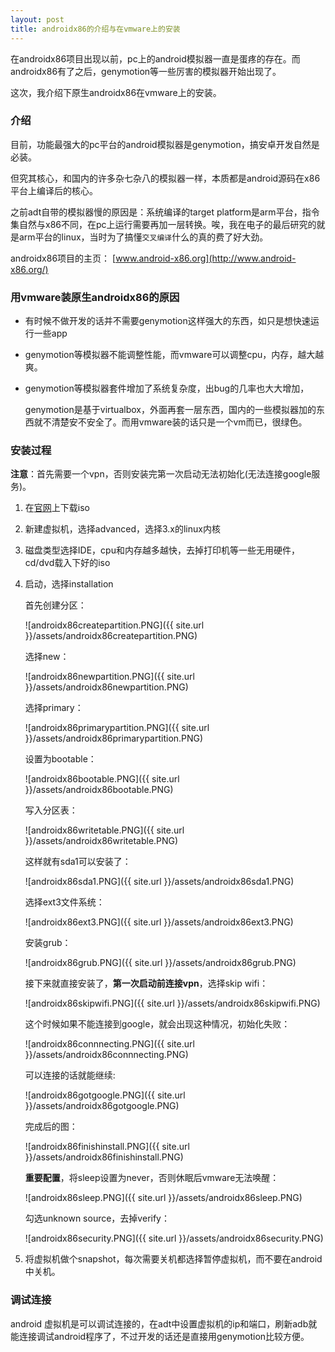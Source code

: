 ```yaml
---
layout: post
title: androidx86的介绍与在vmware上的安装
---
```


在androidx86项目出现以前，pc上的android模拟器一直是蛋疼的存在。而androidx86有了之后，genymotion等一些厉害的模拟器开始出现了。

这次，我介绍下原生androidx86在vmware上的安装。

### 介绍

目前，功能最强大的pc平台的android模拟器是genymotion，搞安卓开发自然是必装。

但究其核心，和国内的许多杂七杂八的模拟器一样，本质都是android源码在x86平台上编译后的核心。

之前adt自带的模拟器慢的原因是：系统编译的target platform是arm平台，指令集自然与x86不同，在pc上运行需要再加一层转换。唉，我在电子的最后研究的就是arm平台的linux，当时为了搞懂`交叉编译`什么的真的费了好大劲。

androidx86项目的主页： [www.android-x86.org](http://www.android-x86.org/)

### 用vmware装原生androidx86的原因

* 有时候不做开发的话并不需要genymotion这样强大的东西，如只是想快速运行一些app
* genymotion等模拟器不能调整性能，而vmware可以调整cpu，内存，越大越爽。
* genymotion等模拟器套件增加了系统复杂度，出bug的几率也大大增加，

    genymotion是基于virtualbox，外面再套一层东西，国内的一些模拟器加的东西就不清楚安不安全了。而用vmware装的话只是一个vm而已，很绿色。

### 安装过程

**注意**：首先需要一个vpn，否则安装完第一次启动无法初始化(无法连接google服务)。

1. 在[官网](http://www.android-x86.org/)上下载iso
2. 新建虚拟机，选择advanced，选择3.x的linux内核
3. 磁盘类型选择IDE，cpu和内存越多越快，去掉打印机等一些无用硬件，cd/dvd载入下好的iso
4. 启动，选择installation

    首先创建分区：

    ![androidx86createpartition.PNG]({{ site.url }}/assets/androidx86createpartition.PNG)

    选择new：

    ![androidx86newpartition.PNG]({{ site.url }}/assets/androidx86newpartition.PNG)

    选择primary：

    ![androidx86primarypartition.PNG]({{ site.url }}/assets/androidx86primarypartition.PNG)

    设置为bootable：

    ![androidx86bootable.PNG]({{ site.url }}/assets/androidx86bootable.PNG)

	写入分区表：

    ![androidx86writetable.PNG]({{ site.url }}/assets/androidx86writetable.PNG)

	这样就有sda1可以安装了：

    ![androidx86sda1.PNG]({{ site.url }}/assets/androidx86sda1.PNG)

	选择ext3文件系统：

    ![androidx86ext3.PNG]({{ site.url }}/assets/androidx86ext3.PNG)

	安装grub：

    ![androidx86grub.PNG]({{ site.url }}/assets/androidx86grub.PNG)

    接下来就直接安装了，**第一次启动前连接vpn**，选择skip wifi：

    ![androidx86skipwifi.PNG]({{ site.url }}/assets/androidx86skipwifi.PNG)

	这个时候如果不能连接到google，就会出现这种情况，初始化失败：

    ![androidx86connnecting.PNG]({{ site.url }}/assets/androidx86connnecting.PNG)

    可以连接的话就能继续:

    ![androidx86gotgoogle.PNG]({{ site.url }}/assets/androidx86gotgoogle.PNG)

    完成后的图：

    ![androidx86finishinstall.PNG]({{ site.url }}/assets/androidx86finishinstall.PNG)

    **重要配置**，将sleep设置为never，否则休眠后vmware无法唤醒：

    ![androidx86sleep.PNG]({{ site.url }}/assets/androidx86sleep.PNG)

    勾选unknown source，去掉verify：

    ![androidx86security.PNG]({{ site.url }}/assets/androidx86security.PNG)

5. 将虚拟机做个snapshot，每次需要关机都选择暂停虚拟机，而不要在android中关机。

### 调试连接

android 虚拟机是可以调试连接的，在adt中设置虚拟机的ip和端口，刷新adb就能连接调试android程序了，不过开发的话还是直接用genymotion比较方便。

